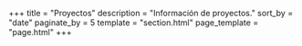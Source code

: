 +++
title = "Proyectos"
description = "Información de proyectos."
sort_by = "date"
paginate_by = 5
template = "section.html"
page_template = "page.html"
+++
